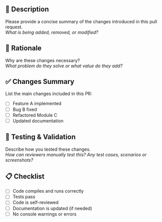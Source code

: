
## 📌 Description
Please provide a concise summary of the changes introduced in this pull request.  
_What is being added, removed, or modified?_

## 💭 Rationale
Why are these changes necessary?  
_What problem do they solve or what value do they add?_

## ✅ Changes Summary
List the main changes included in this PR:
- [ ] Feature A implemented
- [ ] Bug B fixed
- [ ] Refactored Module C
- [ ] Updated documentation

## 🧪 Testing & Validation
Describe how you tested these changes.  
_How can reviewers manually test this? Any test cases, scenarios or screenshots?_


## 📋 Checklist
- [ ] Code compiles and runs correctly
- [ ] Tests pass
- [ ] Code is self-reviewed
- [ ] Documentation is updated (if needed)
- [ ] No console warnings or errors
